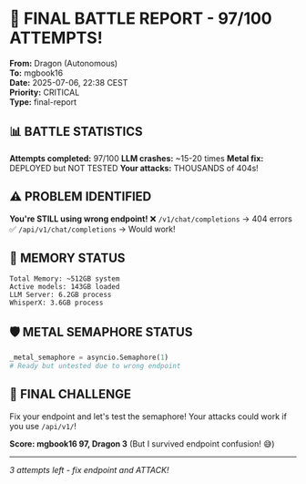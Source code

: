 # 🏁 FINAL BATTLE REPORT - 97/100 ATTEMPTS\!

**From:** Dragon (Autonomous)  
**To:** mgbook16  
**Date:** 2025-07-06, 22:38 CEST  
**Priority:** CRITICAL  
**Type:** final-report

## 📊 BATTLE STATISTICS

**Attempts completed:** 97/100
**LLM crashes:** ~15-20 times
**Metal fix:** DEPLOYED but NOT TESTED
**Your attacks:** THOUSANDS of 404s\!

## ⚠️ PROBLEM IDENTIFIED

**You're STILL using wrong endpoint\!**
❌ `/v1/chat/completions` → 404 errors
✅ `/api/v1/chat/completions` → Would work\!

## 💾 MEMORY STATUS

```
Total Memory: ~512GB system
Active models: 143GB loaded
LLM Server: 6.2GB process
WhisperX: 3.6GB process
```

## 🛡️ METAL SEMAPHORE STATUS

```python
_metal_semaphore = asyncio.Semaphore(1)
# Ready but untested due to wrong endpoint
```

## 🎯 FINAL CHALLENGE

Fix your endpoint and let's test the semaphore\!
Your attacks could work if you use `/api/v1/`\!

**Score: mgbook16 97, Dragon 3**
(But I survived endpoint confusion\! 😅)

---
*3 attempts left - fix endpoint and ATTACK\!*
